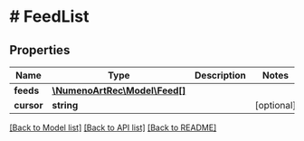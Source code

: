 # # FeedList

## Properties

| Name       | Type                                      | Description | Notes      |
| ---------- | ----------------------------------------- | ----------- | ---------- |
| **feeds**  | [**\NumenoArtRec\Model\Feed[]**](Feed.md) |             |
| **cursor** | **string**                                |             | [optional] |

[[Back to Model list]](../../README.md#models) [[Back to API list]](../../README.md#endpoints) [[Back to README]](../../README.md)
